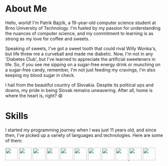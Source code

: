 # About Me

Hello, world! I'm Patrik Bajzík, a 19-year-old computer science student at Brno University of Technology. I'm fueled by my passion for understanding the nuances of computer science, and my commitment to learning is as strong as my love for coffee and sweets. 

Speaking of sweets, I've got a sweet tooth that could rival Willy Wonka's, but life threw me a curveball and made me diabetic. Now, I'm not in any 'Diabetes Club', but I've learned to appreciate the artificial sweeteners in life. So, if you see me sipping on a sugar-free energy drink or munching on a sugar-free candy, remember, I'm not just feeding my cravings, I'm also keeping my blood sugar in check. 

I hail from the beautiful country of Slovakia. Despite its political ups and downs, my pride in being Slovak remains unwavering. After all, home is where the heart is, right? 😄

# Skills

I started my programming journey when I was just 11 years old, and since then, I've picked up a variety of languages and technologies. Here are some of them:

<a href="https://learn.microsoft.com/en-us/dotnet/csharp/" target="_blank"><img src="https://cdn.worldvectorlogo.com/logos/c--4.svg" height="40" width="40"></a> <a href="https://www.python.org/" target="_blank"><img src="https://cdn.worldvectorlogo.com/logos/python-5.svg" height="40" width="40"></a> <a href="https://www.javascript.com/" target="_blank"><img src="https://cdn.worldvectorlogo.com/logos/logo-javascript.svg" height="40" width="40"></a> <a href="https://en.cppreference.com/w/" target="_blank"><img src="https://cdn.worldvectorlogo.com/logos/c-1.svg" height="40" width="40"></a> <a href="https://en.cppreference.com/w/" target="_blank"><img src="https://cdn.worldvectorlogo.com/logos/c.svg" height="40" width="40"></a> <a href="https://react.dev/" target="_blank"><img src="https://cdn.worldvectorlogo.com/logos/react-2.svg" height="40" width="40"></a> <a href="https://nodejs.org/en" target="_blank"><img src="https://cdn.worldvectorlogo.com/logos/nodejs-1.svg" height="40" width="40"></a> <a href="https://html.com/" target="_blank"><img src="https://cdn.worldvectorlogo.com/logos/html-1.svg" height="40" width="40"></a> <a href="https://www.w3.org/Style/CSS/Overview.en.html" target="_blank"><img src="https://cdn.worldvectorlogo.com/logos/css-3.svg" height="40" width="40"> </a> <a href="https://tailwindcss.com/" target="_blank"><img src="https://cdn.worldvectorlogo.com/logos/tailwindcss.svg" height="40" width="40"></a> <a href="https://vitejs.dev/" target="_blank"><img src="https://cdn.worldvectorlogo.com/logos/vitejs.svg" height="40" width="40"></a>
